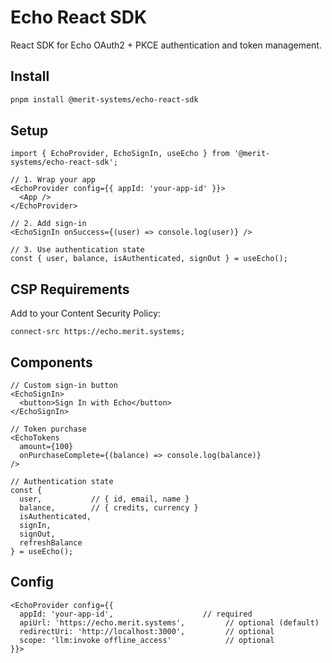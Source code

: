 # Echo React SDK

React SDK for Echo OAuth2 + PKCE authentication and token management.

## Install

```bash
pnpm install @merit-systems/echo-react-sdk
```

## Setup

```tsx
import { EchoProvider, EchoSignIn, useEcho } from '@merit-systems/echo-react-sdk';

// 1. Wrap your app
<EchoProvider config={{ appId: 'your-app-id' }}>
  <App />
</EchoProvider>

// 2. Add sign-in
<EchoSignIn onSuccess={(user) => console.log(user)} />

// 3. Use authentication state
const { user, balance, isAuthenticated, signOut } = useEcho();
```

## CSP Requirements

Add to your Content Security Policy:

```http
connect-src https://echo.merit.systems;
```

## Components

```tsx
// Custom sign-in button
<EchoSignIn>
  <button>Sign In with Echo</button>
</EchoSignIn>

// Token purchase
<EchoTokens
  amount={100}
  onPurchaseComplete={(balance) => console.log(balance)}
/>

// Authentication state
const {
  user,           // { id, email, name }
  balance,        // { credits, currency }
  isAuthenticated,
  signIn,
  signOut,
  refreshBalance
} = useEcho();
```

## Config

```tsx
<EchoProvider config={{
  appId: 'your-app-id',                    // required
  apiUrl: 'https://echo.merit.systems',         // optional (default)
  redirectUri: 'http://localhost:3000',         // optional
  scope: 'llm:invoke offline_access'            // optional
}}>
```
